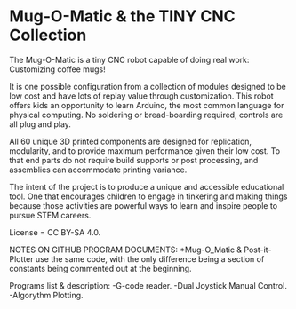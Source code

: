 # Mug-O-Matic & the TINY CNC Collection
The Mug-O-Matic is a tiny CNC robot capable of doing real work: Customizing coffee mugs! 

It is one possible configuration from a collection of modules designed to be low cost and have lots of replay value through customization. This robot offers kids an opportunity to learn Arduino, the most common language for physical computing. No soldering or bread-boarding required, controls are all plug and play. 

All 60 unique 3D printed components are designed for replication, modularity, and to provide maximum performance given their low cost. To that end parts do not require build supports or post processing, and assemblies can accommodate printing variance. 

The intent of the project is to produce a unique and accessible educational tool. One that encourages children to engage in tinkering and making things because those activities are powerful ways to learn and inspire people to pursue STEM careers. 

License = CC BY-SA 4.0.

  NOTES ON GITHUB PROGRAM DOCUMENTS:
*Mug-O_Matic & Post-it-Plotter use the same code, with the only difference being a section of constants being commented out at the beginning. 

Programs list & description:
    -G-code reader.
    -Dual Joystick Manual Control.
    -Algorythm Plotting.
    
    
    
